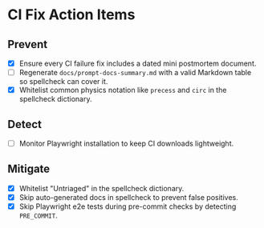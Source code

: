 # CI Fix Action Items

## Prevent
- [x] Ensure every CI failure fix includes a dated mini postmortem document.
- [ ] Regenerate `docs/prompt-docs-summary.md` with a valid Markdown table so spellcheck can cover it.
- [x] Whitelist common physics notation like `precess` and `circ` in the spellcheck dictionary.

## Detect
- [ ] Monitor Playwright installation to keep CI downloads lightweight.

## Mitigate
- [x] Whitelist "Untriaged" in the spellcheck dictionary.
- [x] Skip auto-generated docs in spellcheck to prevent false positives.
- [x] Skip Playwright e2e tests during pre-commit checks by detecting `PRE_COMMIT`.
